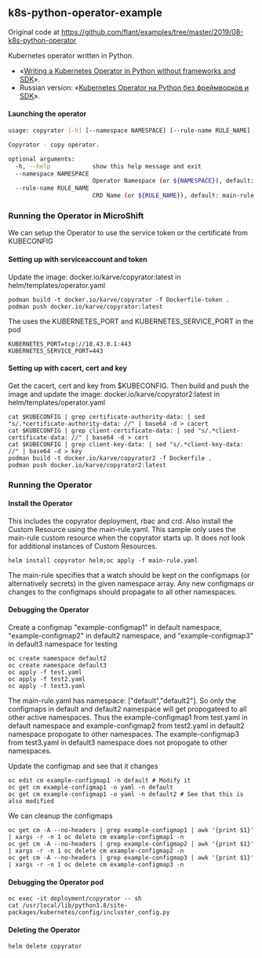 k8s-python-operator-example
---------------------------
Original code at https://github.com/flant/examples/tree/master/2019/08-k8s-python-operator

Kubernetes operator written in Python.

* «[Writing a Kubernetes Operator in Python without frameworks and SDK](https://blog.flant.com/writing-a-kubernetes-operator-in-python-without-frameworks-and-sdk/)».
* Russian version: «[Kubernetes Operator на Python без фреймворков и SDK](https://habr.com/ru/company/flant/blog/459320/)».


#### Launching the operator
```bash
usage: copyrator [-h] [--namespace NAMESPACE] [--rule-name RULE_NAME]

Copyrator - copy operator.

optional arguments:
  -h, --help            show this help message and exit
  --namespace NAMESPACE
                        Operator Namespace (or ${NAMESPACE}), default: default
  --rule-name RULE_NAME
                        CRD Name (or ${RULE_NAME}), default: main-rule
``` 

### Running the Operator in MicroShift
We can setup the Operator to use the service token or the certificate from KUBECONFIG
#### Setting up with serviceaccount and token
Update the image: docker.io/karve/copyrator:latest in helm/templates/operator.yaml
```
podman build -t docker.io/karve/copyrator -f Dockerfile-token .
podman push docker.io/karve/copyrator:latest
```
The uses the KUBERNETES_PORT and KUBERNETES_SERVICE_PORT in the pod
```
KUBERNETES_PORT=tcp://10.43.0.1:443
KUBERNETES_SERVICE_PORT=443
```

#### Setting up with cacert, cert and key
Get the cacert, cert and key from $KUBECONFIG. Then build and push the image and update the image: docker.io/karve/copyrator2:latest in helm/templates/operator.yaml
```
cat $KUBECONFIG | grep certificate-authority-data: | sed "s/.*certificate-authority-data: //" | base64 -d > cacert
cat $KUBECONFIG | grep client-certificate-data: | sed "s/.*client-certificate-data: //" | base64 -d > cert
cat $KUBECONFIG | grep client-key-data: | sed "s/.*client-key-data: //" | base64 -d > key
podman build -t docker.io/karve/copyrator2 -f Dockerfile .
podman push docker.io/karve/copyrator2:latest
```

### Running the Operator
#### Install the Operator
This includes the copyrator deployment, rbac and crd. Also install the Custom Resource using the main-rule.yaml. This sample only uses the main-rule custom resource when the copyrator starts up. It does not look for additional instances of Custom Resources.
```
helm install copyrator helm;oc apply -f main-rule.yaml
```
The main-rule specifies that a watch should be kept on the configmaps (or alternatively secrets) in the given namespace array. Any new configmaps or changes to the configmaps should propagate to all other namespaces.

#### Debugging the Operator
Create a configmap "example-configmap1" in default namespace, "example-configmap2" in default2 namespace, and "example-configmap3" in default3 namespace for testing
```
oc create namespace default2
oc create namespace default3
oc apply -f test.yaml
oc apply -f test2.yaml
oc apply -f test3.yaml
```
The main-rule.yaml has namespace: ["default","default2"]. So only the configmaps in default and default2 namespace will get propogateed to all other active namespaces. Thus the example-configmap1 from test.yaml in default namespace and example-configmap2 from test2.yaml in default2 namespace propogate to other namespaces. The example-configmap3 from test3.yaml in default3 namespace does not propogate to other namespaces.


Update the configmap and see that it changes
```
oc edit cm example-configmap1 -n default # Modify it
oc get cm example-configmap1 -o yaml -n default
oc get cm example-configmap1 -o yaml -n default2 # See that this is also modified
```

We can cleanup the configmaps
```
oc get cm -A --no-headers | grep example-configmap1 | awk '{print $1}' | xargs -r -n 1 oc delete cm example-configmap1 -n
oc get cm -A --no-headers | grep example-configmap2 | awk '{print $1}' | xargs -r -n 1 oc delete cm example-configmap2 -n
oc get cm -A --no-headers | grep example-configmap3 | awk '{print $1}' | xargs -r -n 1 oc delete cm example-configmap3 -n
```

#### Debugging the Operator pod
```
oc exec -it deployment/copyrator -- sh
cat /usr/local/lib/python3.8/site-packages/kubernetes/config/incluster_config.py
```

#### Deleting the Operator
```
helm delete copyrator
```

